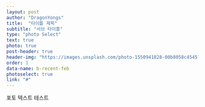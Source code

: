 ```yaml
---
layout: post
author: "DragonYongs"
title:  "타이틀 제목"
subtitle: "서브 타이틀"
type: "photo Select"
text: true
photo: true
post-header: true
header-img: "https://images.unsplash.com/photo-1550941828-00b8058c4545?ixlib=rb-1.2.1&ixid=eyJhcHBfaWQiOjEyMDd9&auto=format&fit=crop&w=1567&q=80"
order: 1
data-name: b-recent-feb
photoselect: true
link: "#"
---
```


포토 텍스트 테스트
<br><br><br>
